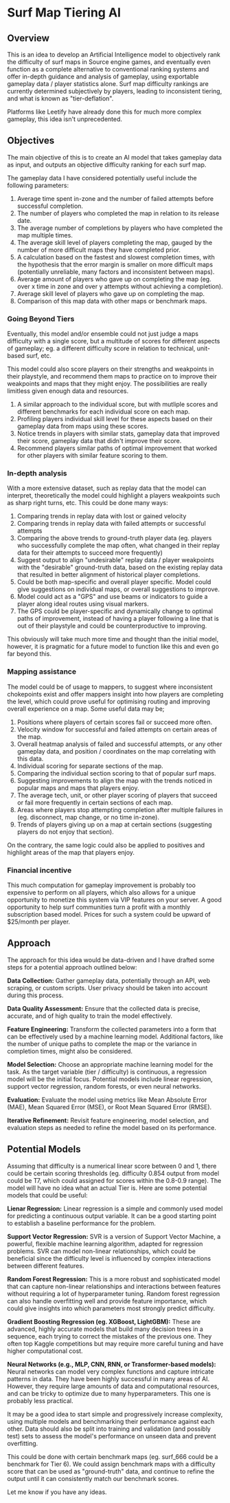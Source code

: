 # Surf Map Tiering AI

## Overview

This is an idea to develop an Artificial Intelligence model to objectively rank the difficulty of surf maps in Source engine games, and eventually even function as a complete alternative to conventional ranking systems and offer in-depth guidance and analysis of gameplay, using exportable gameplay data / player statistics alone. Surf map difficulty rankings are currently determined subjectively by players, leading to inconsistent tiering, and what is known as "tier-deflation". 

Platforms like Leetify have already done this for much more complex gameplay, this idea isn't unprecedented.

## Objectives

The main objective of this is to create an AI model that takes gameplay data as input, and outputs an objective difficulty ranking for each surf map.

The gameplay data I have considered potentially useful include the following parameters:

1. Average time spent in-zone and the number of failed attempts before successful completion.
2. The number of players who completed the map in relation to its release date.
3. The average number of completions by players who have completed the map multiple times.
4. The average skill level of players completing the map, gauged by the number of more difficult maps they have completed prior.
5. A calculation based on the fastest and slowest completion times, with the hypothesis that the error margin is smaller on more difficult maps (potentially unreliable, many factors and inconsistent between maps).
6. Average amount of players who gave up on completing the map (eg. over x time in zone and over y attempts without achieving a completion).
7. Average skill level of players who gave up on completing the map.
8. Comparison of this map data with other maps or benchmark maps.

### Going Beyond Tiers

Eventually, this model and/or ensemble could not just judge a maps difficulty with a single score, but a multitude of scores for different aspects of gameplay; eg. a different difficulty score in relation to technical, unit-based surf, etc.

This model could also score players on their strengths and weakpoints in their playstyle, and recommend them maps to practice on to improve their weakpoints and maps that they might enjoy. The possibilities are really limitless given enough data and resources.

1. A similar approach to the individual score, but with mutliple scores and different benchmarks for each individual score on each map.
2. Profiling players individual skill level for these aspects based on their gameplay data from maps using these scores.
3. Notice trends in players with similar stats, gameplay data that improved their score, gameplay data that didn't improve their score.
4. Recommend players similar paths of optimal improvement that worked for other players with similar feature scoring to them.

### In-depth analysis

With a more extensive dataset, such as replay data that the model can interpret, theoretically the model could highlight a players weakpoints such as sharp right turns, etc.
This could be done many ways:

1. Comparing trends in replay data with lost or gained velocity
2. Comparing trends in replay data with failed attempts or successful attempts
3. Comparing the above trends to ground-truth player data (eg. players who successfully complete the map often, what changed in their replay data for their attempts to succeed more frequently)
4. Suggest output to align "undesirable" replay data / player weakpoints with the "desirable" ground-truth data, based on the existing replay data that resulted in better alignment of historical player completions.
5. Could be both map-specific and overall player specific. Model could give suggestions on individual maps, or overall suggestions to improve.
6. Model could act as a "GPS" and use beams or indicators to guide a player along ideal routes using visual markers.
7. The GPS could be player-specific and dynamically change to optimal paths of improvement, instead of having a player following a line that is out of their playstyle and could be counterproductive to improving.

This obviously will take much more time and thought than the initial model, however, it is pragmatic for a future model to function like this and even go far beyond this.

### Mapping assistance

The model could be of usage to mappers, to suggest where inconsistent chokepoints exist and offer mappers insight into how players are completing the level, which could prove useful for optimising routing and improving overall experience on a map. Some useful data may be;

1. Positions where players of certain scores fail or succeed more often.
2. Velocity window for successful and failed attempts on certain areas of the map.
3. Overall heatmap analysis of failed and successful attempts, or any other gameplay data, and position / coordinates on the map correlating with this data.
4. Individual scoring for separate sections of the map.
5. Comparing the individual section scoring to that of popular surf maps.
6. Suggesting improvements to align the map with the trends noticed in popular maps and maps that players enjoy.
7. The average tech, unit, or other player scoring of players that succeed or fail more frequently in certain sections of each map.
8. Areas where players stop attempting completion after multiple failures in (eg. disconnect, map change, or no time in-zone).
9. Trends of players giving up on a map at certain sections (suggesting players do not enjoy that section).

On the contrary, the same logic could also be applied to positives and highlight areas of the map that players enjoy.

### Financial incentive

This much computation for gameplay improvement is probably too expensive to perform on all players, which also allows for a unique opportunity to monetize this system via VIP features on your server.
A good opportunity to help surf communities turn a profit with a monthly subscription based model. Prices for such a system could be upward of $25/month per player.

## Approach

The approach for this idea would be data-driven and I have drafted some steps for a potential approach outlined below:

**Data Collection:** Gather gameplay data, potentially through an API, web scraping, or custom scripts. User privacy should be taken into account during this process.

**Data Quality Assessment:** Ensure that the collected data is precise, accurate, and of high quality to train the model effectively.

**Feature Engineering:** Transform the collected parameters into a form that can be effectively used by a machine learning model. Additional factors, like the number of unique paths to complete the map or the variance in completion times, might also be considered.

**Model Selection:** Choose an appropriate machine learning model for the task. As the target variable (tier / difficulty) is continuous, a regression model will be the initial focus. Potential models include linear regression, support vector regression, random forests, or even neural networks.

**Evaluation:** Evaluate the model using metrics like Mean Absolute Error (MAE), Mean Squared Error (MSE), or Root Mean Squared Error (RMSE).

**Iterative Refinement:** Revisit feature engineering, model selection, and evaluation steps as needed to refine the model based on its performance.

## Potential Models

Assuming that difficulty is a numerical linear score between 0 and 1, there could be certain scoring thresholds (eg. difficulty 0.854 output from model could be T7, which could assigned for scores within the 0.8-0.9 range). The model will have no idea what an actual Tier is.
Here are some potential models that could be useful:

**Lienar Regression:** Linear regression is a simple and commonly used model for predicting a continuous output variable. It can be a good starting point to establish a baseline performance for the problem.

**Support Vector Regression:** SVR is a version of Support Vector Machine, a powerful, flexible machine learning algorithm, adapted for regression problems. SVR can model non-linear relationships, which could be beneficial since the difficulty level is influenced by complex interactions between different features.

**Random Forest Regression:** This is a more robust and sophisticated model that can capture non-linear relationships and interactions between features without requiring a lot of hyperparameter tuning. Random forest regression can also handle overfitting well and provide feature importance, which could give insights into which parameters most strongly predict difficulty.

**Gradient Boosting Regression (eg. XGBoost, LightGBM):** These are advanced, highly accurate models that build many decision trees in a sequence, each trying to correct the mistakes of the previous one. They often top Kaggle competitions but may require more careful tuning and have higher computational cost.

**Neural Networks (e.g., MLP, CNN, RNN, or Transformer-based models):** Neural networks can model very complex functions and capture intricate patterns in data. They have been highly successful in many areas of AI. However, they require large amounts of data and computational resources, and can be tricky to optimize due to many hyperparameters. This one is probably less practical.

It may be a good idea to start simple and progressively increase complexity, using multiple models and benchmarking their performance against each other. Data should also be split into training and validation (and possibly test) sets to assess the model's performance on unseen data and prevent overfitting. 

This could be done with certain benchmark maps (eg. surf_666 could be a benchmark for Tier 6). We could assign benchmark maps with a difficulty score that can be used as "ground-truth" data, and continue to refine the output until it can consistently match our benchmark scores.

Let me know if you have any ideas.
